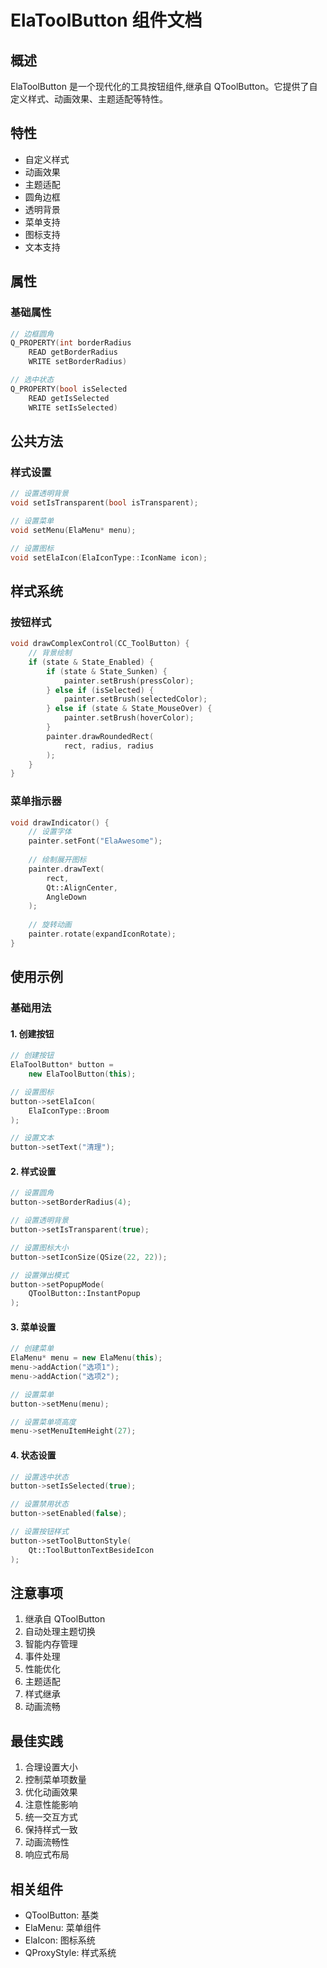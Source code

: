 # ElaToolButton 组件文档

## 概述
ElaToolButton 是一个现代化的工具按钮组件,继承自 QToolButton。它提供了自定义样式、动画效果、主题适配等特性。

## 特性
- 自定义样式
- 动画效果
- 主题适配
- 圆角边框
- 透明背景
- 菜单支持
- 图标支持
- 文本支持

## 属性

### 基础属性
```cpp
// 边框圆角
Q_PROPERTY(int borderRadius 
    READ getBorderRadius 
    WRITE setBorderRadius)

// 选中状态
Q_PROPERTY(bool isSelected 
    READ getIsSelected 
    WRITE setIsSelected)
```

## 公共方法

### 样式设置
```cpp
// 设置透明背景
void setIsTransparent(bool isTransparent);

// 设置菜单
void setMenu(ElaMenu* menu);

// 设置图标
void setElaIcon(ElaIconType::IconName icon);
```

## 样式系统

### 按钮样式
```cpp
void drawComplexControl(CC_ToolButton) {
    // 背景绘制
    if (state & State_Enabled) {
        if (state & State_Sunken) {
            painter.setBrush(pressColor);
        } else if (isSelected) {
            painter.setBrush(selectedColor);
        } else if (state & State_MouseOver) {
            painter.setBrush(hoverColor);
        }
        painter.drawRoundedRect(
            rect, radius, radius
        );
    }
}
```

### 菜单指示器
```cpp
void drawIndicator() {
    // 设置字体
    painter.setFont("ElaAwesome");
    
    // 绘制展开图标
    painter.drawText(
        rect,
        Qt::AlignCenter,
        AngleDown
    );
    
    // 旋转动画
    painter.rotate(expandIconRotate);
}
```

## 使用示例

### 基础用法

#### 1. 创建按钮
```cpp
// 创建按钮
ElaToolButton* button = 
    new ElaToolButton(this);

// 设置图标
button->setElaIcon(
    ElaIconType::Broom
);

// 设置文本
button->setText("清理");
```

#### 2. 样式设置
```cpp
// 设置圆角
button->setBorderRadius(4);

// 设置透明背景
button->setIsTransparent(true);

// 设置图标大小
button->setIconSize(QSize(22, 22));

// 设置弹出模式
button->setPopupMode(
    QToolButton::InstantPopup
);
```

#### 3. 菜单设置
```cpp
// 创建菜单
ElaMenu* menu = new ElaMenu(this);
menu->addAction("选项1");
menu->addAction("选项2");

// 设置菜单
button->setMenu(menu);

// 设置菜单项高度
menu->setMenuItemHeight(27);
```

#### 4. 状态设置
```cpp
// 设置选中状态
button->setIsSelected(true);

// 设置禁用状态
button->setEnabled(false);

// 设置按钮样式
button->setToolButtonStyle(
    Qt::ToolButtonTextBesideIcon
);
```

## 注意事项
1. 继承自 QToolButton
2. 自动处理主题切换
3. 智能内存管理
4. 事件处理
5. 性能优化
6. 主题适配
7. 样式继承
8. 动画流畅

## 最佳实践
1. 合理设置大小
2. 控制菜单项数量
3. 优化动画效果
4. 注意性能影响
5. 统一交互方式
6. 保持样式一致
7. 动画流畅性
8. 响应式布局

## 相关组件
- QToolButton: 基类
- ElaMenu: 菜单组件
- ElaIcon: 图标系统
- QProxyStyle: 样式系统
